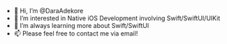 - 👋 Hi, I’m @DaraAdekore
- 👀 I’m interested in Native iOS Development involving Swift/SwiftUI/UIKit
- 🌱 I’m always learning more about Swift/SwiftUI
- 📫 Please feel free to contact me via email!

<!---
DaraAdekore/DaraAdekore is a ✨ special ✨ repository because its `README.md` (this file) appears on your GitHub profile.
You can click the Preview link to take a look at your changes.
--->

